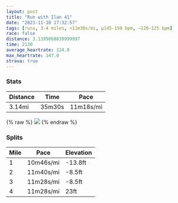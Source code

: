 ```yaml
---
layout: post
title: "Run with Ilan 41"
date: "2023-11-10 17:32:57"
tags: [runs, 3-4 miles, <11m30s/mi, μ145-150 bpm, →120-125 bpm]
race: false
distance: 3.1399068839999997
time: 2130
average_heartrate: 124.0
max_heartrate: 147.0
strava: true
---
```


### Stats

| Distance | Time | Pace |
|----------|------|------|
|3.14mi|35m30s|11m18s/mi|

{% raw %}
<img src='https://maps.googleapis.com/maps/api/staticmap?maptype=roadmap&path=enc:{dwwFxpsbMUXJTMFCd@EFYHEJBTEJEDQp@Ed@]POVYN?f@DHbAJLZNh@B?@TOdAk@hAKHWFGVEDMx@EhAFh@DFND`@XE?F?J@d@JjAv@H\Ap@Fd@A|@Ir@Md@YZc@hAOv@MP[bAMt@GDkAc@BCEAb@ZH?BHb@LFIBk@JBLTHb@HFf@T\^s@Wa@YOQ?GVu@EZQd@Kx@KNGRHXd@^`Aj@lB~@p@d@VH`Ap@`@`@TFn@`@bAz@d@LHJ\JRN\l@x@Zv@NRF`@HZNz@BHJ`@Xd@Fb@P^AHHr@b@d@PTTj@J^Vg@fAm@zB[|@Eb@FBFAXMR_@Ni@Zu@RaA@_@XiA@SPYPA\Bf@BZFd@Xb@JRKRWXIn@?HEE?^Rf@FFRMdBMvDGf@Cv@E\MZEECQ?o@MaBQ_AQWg@OkCk@O[Cc@E[M_@s@g@UHABYbDi@~AKd@GPMJ_@NOIHe@Pc@Pu@jA}C?EEIwBi@qC_Ay@McA_@y@MsCy@_@Y_@s@kAe@aAq@k@YEIiAk@USWKU[M?]YaBaAoA}@uA{@eAk@o@i@KE@BDFP?NFNPbA^XVHBNLn@T\\RJHLd@Rb@\{@_@q@_@gAu@U[BSPY\wARq@Fe@DSt@uBP]LO\uAJKLk@Pe@?]LGLAMONw@Fw@&key=AIzaSyC1MId7bFpkLXNAaYhBSTb8jLyiSqzbDtM&size=800x800&markers=color:yellow|label:S|40.75614,-73.99709&markers=color:green|label:F|40.75554999999999,-74.00150000000014'>
{% endraw %}

### Splits

| Mile | Pace | Elevation |
|------|------|-----------|
|1|10m46s/mi|-13.8ft|
|2|11m40s/mi|-8.5ft|
|3|11m28s/mi|-8.5ft|
|4|11m28s/mi|23ft|
